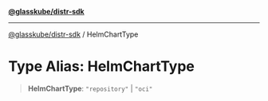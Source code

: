 [**@glasskube/distr-sdk**](../README.md)

---

[@glasskube/distr-sdk](../README.md) / HelmChartType

# Type Alias: HelmChartType

> **HelmChartType**: `"repository"` \| `"oci"`
